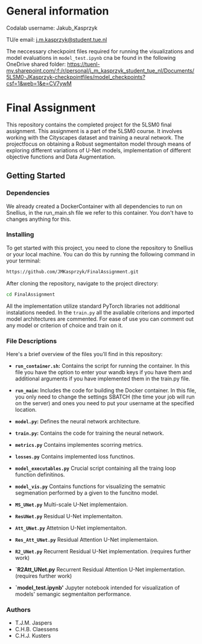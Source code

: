 # General information
Codalab username: Jakub_Kasprzyk

TU/e email: j.m.kasprzyk@student.tue.nl

The neccessary checkpoint files required for running the visualizations and model evaluations in `model_test.ipynb` cna be found in the following OneDrive shared folder: https://tuenl-my.sharepoint.com/:f:/r/personal/j_m_kasprzyk_student_tue_nl/Documents/5LSM0-JKasprzyk-checkpointfiles/model_checkpoints?csf=1&web=1&e=CV7ywM


# Final Assignment

This repository contains the completed project for the 5LSM0 final assignment.
This assignment is a part of the 5LSM0 course. It involves working with the Cityscapes dataset and training a neural network. The projectfocus on obtaining a Robust segmentaiton model through means of exploring different variations of U-Net models, implementation of different objective functions and Data Augmentation.

## Getting Started

### Dependencies

We already created a DockerContainer with all dependencies to run on Snellius, in the run_main.sh file we refer to this container. You don't have to changes anything for this.

### Installing

To get started with this project, you need to clone the repository to Snellius or your local machine. You can do this by running the following command in your terminal:

```bash
https://github.com/JMKasprzyk/FinalAssignment.git
```

After cloning the repository, navigate to the project directory:

```bash
cd FinalAssignment
```

All the implementation utilize standard PyTorch libraries not additional instalations needed. In the `train.py` all the avaliable criterions and imported model architectures are commented. For ease of use you can comment out any model or criterion of choice and train on it.

### File Descriptions

Here's a brief overview of the files you'll find in this repository:

- **`run_container.sh`:** Contains the script for running the container. In this file you have the option to enter your wandb keys if you have them and additional arguments if you have implemented them in the train.py file.

  
- **`run_main`:** Includes the code for building the Docker container. In this file, you only need to change the settings SBATCH (the time your job will run on the server) and ones you need to put your username at the specified location.
  

- **`model.py`:** Defines the neural network architecture.

  
- **`train.py`:** Contains the code for training the neural network.

- **`metrics.py`** Contains implementes scorring metrics.

- **`losses.py`** Contains implemented loss functinos.

- **`model_executables.py`** Crucial script containing all the traing loop function definitinos.

- **`model_vis.py`** Contains functions for visualizing the sematnic segmenation performed by a given to the funcitno model.

- **`MS_UNet.py`** Multi-scale U-Net implementaion.

- **`ResUNet.py`** Residual U-Net implementaiton.

- **`Att_UNet.py`** Attetnion U-Net implementaiton.

- **`Res_Att_UNet.py`** Residual Attention U-Net implementaion.

- **`R2_UNet.py`** Recurrent Residual U-Net implementation. (requires further work)

- **`R2Att_UNet.py** Recurrent Residual Attention U-Net implementation. (requires further work)

- **`model_test.ipynb'** Jupyter notebook intended for visualization of models' semangic segmentaiton performance.

### Authors

- T.J.M. Jaspers
- C.H.B. Claessens
- C.H.J. Kusters
